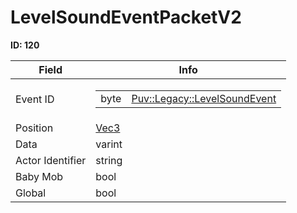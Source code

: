 # LevelSoundEventPacketV2

__ID: 120__



<table><thead><tr><th>Field</th><th>Info</th></tr></thead><tbody>
<tr><td>Event ID</td><td><table><tbody><tr><td>byte</td><td><a href="../enums/Puv_Legacy_LevelSoundEvent.md">Puv::Legacy::LevelSoundEvent</a></td></tr></tbody></table></td></tr>
<tr><td>Position</td><td><a href="../types/Vec3.md">Vec3</a></td></tr>
<tr><td>Data</td><td>varint</td></tr>
<tr><td>Actor Identifier</td><td>string</td></tr>
<tr><td>Baby Mob</td><td>bool</td></tr>
<tr><td>Global</td><td>bool</td></tr>
</tbody></table>